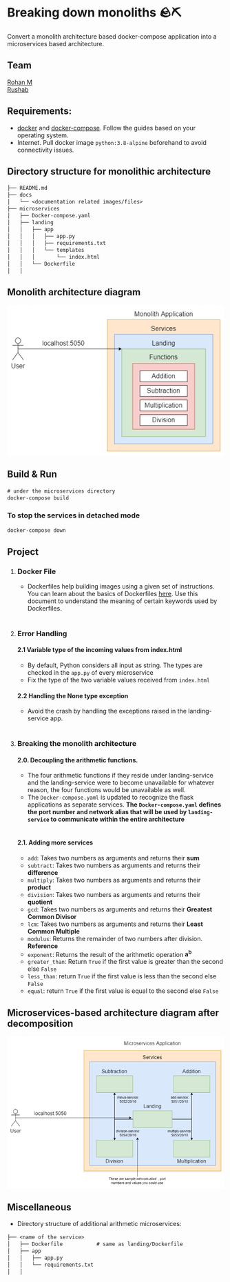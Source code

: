 # Breaking down monoliths 🪨⛏️

Convert a monolith architecture based docker-compose application into a microservices based architecture.  

## Team 
[Rohan M](https://github.com/rohanmrb)<br>
[Rushab](https://github.com/rushab14)

## Requirements:
- [docker](https://docs.docker.com/engine/) and [docker-compose](https://docs.docker.com/compose/install/). Follow the guides based on your operating system.
- Internet. Pull docker image `python:3.8-alpine` beforehand to avoid connectivity issues.

## Directory structure for monolithic architecture
```
├── README.md
├── docs
│   └── <documentation related images/files>
├── microservices
│   ├── Docker-compose.yaml
│   ├── landing
│   │   ├── app
│   │   │   ├── app.py
│   │   │   ├── requirements.txt
│   │   │   └── templates
│   │   │       └── index.html
│   │   └── Dockerfile
│   │
```
## Monolith architecture diagram
<p align="center">
  <img src="docs/microservices-initial.drawio.png" />
</p>

## Build & Run
```
# under the microservices directory
docker-compose build
```
### To stop the services in detached mode
```
docker-compose down
```


## Project
1. ### Docker File 
      - Dockerfiles help building images using a given set of instructions. You can learn about the basics of Dockerfiles [here](https://docs.docker.com/engine/reference/builder/). Use this document to understand the meaning of certain keywords used by Dockerfiles.<br><br>
2. ### Error Handling
    #### 2.1 Variable type of the incoming values from index.html
      - By default, Python considers all input as string. The types are checked in the ```app.py``` of every microservice  
      - Fix the type of the two variable values received from ```index.html```
    #### 2.2 Handling the None type exception 
      - Avoid the crash by handling the exceptions raised in the landing-service app.<br><br>

3. ### Breaking the monolith architecture
    #### 2.0. Decoupling the arithmetic functions.
      - The four arithmetic functions if they reside under landing-service and the landing-service were to become unavailable for whatever reason, the four functions would be unavailable as well.
      - The ```Docker-compose.yaml``` is updated to recognize the flask applications as separate services. **The ```Docker-compose.yaml``` defines the port number and network alias that will be used by ```landing-service``` to communicate within the entire architecture**<br><br>
    #### 2.1. Adding more services
      - ```add```: Takes two numbers as arguments and returns their **sum**
      - ```subtract```: Takes two numbers as arguments and returns their **difference**
      - ```multiply```: Takes two numbers as arguments and returns their **product**
      - ```division```: Takes two numbers as arguments and returns their **quotient**
      - ```gcd```: Takes two numbers as arguments and returns their **Greatest Common Divisor**
      - ```lcm```: Takes two numbers as arguments and returns their **Least Common Multiple**
      - ```modulus```: Returns the remainder of two numbers after division. **Reference**
      - ```exponent```: Returns the result of the arithmetic operation **a<sup>b</sup>**
      - ```greater_than```: Return ```True``` if the first value is greater than the second else ```False```
      - ```less_than```: return ```True``` if the first value is less than the second else ```False```
      - ```equal```: return ```True``` if the first value is equal to the second else ```False```


## Microservices-based architecture diagram after decomposition
<p align="center">
  <img src="docs/microservices-final.drawio.png" />
  
</p>


## Miscellaneous
- Directory structure of additional arithmetic microservices:
```
├── <name of the service>
│   ├── Dockerfile           # same as landing/Dockerfile
│   ├── app
│   │   ├── app.py           
│   │   └── requirements.txt 
│   │  
```



